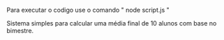 Para executar o codigo use o comando " node script.js "

Sistema simples para calcular uma média final de 10 alunos com base no bimestre. 
